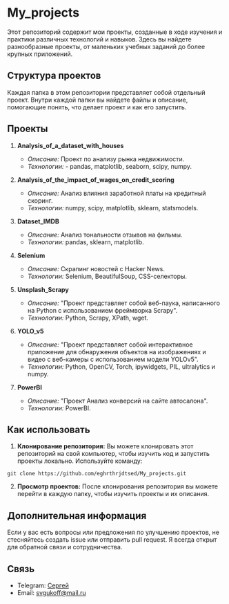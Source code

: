 # My_projects

Этот репозиторий содержит мои проекты, созданные в ходе изучения и практики различных технологий и навыков. Здесь вы найдете разнообразные проекты, от маленьких учебных заданий до более крупных приложений.

## Структура проектов

Каждая папка в этом репозитории представляет собой отдельный проект. Внутри каждой папки вы найдете файлы и описание, помогающие понять, что делает проект и как его запустить.

## Проекты

1. **Analysis_of_a_dataset_with_houses**
   - *Описание:* Проект по анализу рынка недвижимости.
   - *Технологии:* - pandas, matplotlib, seaborn, scipy, numpy.

2. **Analysis_of_the_impact_of_wages_on_credit_scoring**
   - *Описание:* Анализ влияния заработной платы на кредитный скоринг.
   - *Технологии:* numpy, scipy, matplotlib, sklearn, statsmodels.

3. **Dataset_IMDB**
   - *Описание:* Анализ тональности отзывов на фильмы.
   - *Технологии:* pandas, sklearn, matplotlib.

4. **Selenium**
   - *Описание:* Скрапинг новостей с Hacker News.
   - *Технологии:* Selenium, BeautifulSoup, CSS-селекторы. 
   
5. **Unsplash_Scrapy**
   - *Описание:* "Проект представляет собой веб-паука, написанного на Python с использованием фреймворка Scrapy".
   - *Технологии:* Python, Scrapy, XPath, wget.  

6. **YOLO_v5**
   - *Описание:* "Проект представляет собой интерактивное приложение для обнаружения объектов на изображениях и видео с веб-камеры с использованием модели YOLOv5".
   - *Технологии:* Python, OpenCV, Torch, ipywidgets, PIL, ultralytics и numpy. 

7. **PowerBI**
   - *Описание:* "Проект Анализ конверсий на сайте автосалона".
   - *Технологии:* PowerBI.       
## Как использовать

1. **Клонирование репозитория:** Вы можете клонировать этот репозиторий на свой компьютер, чтобы изучить код и запустить проекты локально. Используйте команду:

```
git clone https://github.com/eghrthrjdtsed/My_projects.git
```

2. **Просмотр проектов:** После клонирования репозитория вы можете перейти в каждую папку, чтобы изучить проекты и их описания.

## Дополнительная информация

Если у вас есть вопросы или предложения по улучшению проектов, не стесняйтесь создать issue или отправить pull request. Я всегда открыт для обратной связи и сотрудничества.

## Связь

- Telegram: [Сергей](https://t.me/Gukov_Sergey)
- Email: svgukoff@mail.ru

